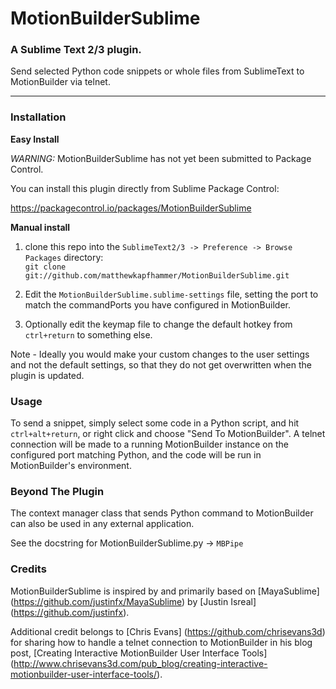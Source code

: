 # MotionBuilderSublime
### A Sublime Text 2/3 plugin.

Send selected Python code snippets or whole files from SublimeText to MotionBuilder via telnet.

----------

### Installation

**Easy Install**

*WARNING:* MotionBuilderSublime has not yet been submitted to Package Control.

You can install this plugin directly from Sublime Package Control:

https://packagecontrol.io/packages/MotionBuilderSublime

**Manual install**

1. clone this repo into the `SublimeText2/3 -> Preference -> Browse Packages` directory:  
`git clone git://github.com/matthewkapfhammer/MotionBuilderSublime.git`

2. Edit the `MotionBuilderSublime.sublime-settings` file, setting the port to match the commandPorts you have configured in MotionBuilder.

3. Optionally edit the keymap file to change the default hotkey from `ctrl+return` to something else.

Note - Ideally you would make your custom changes to the user settings and not the default settings, so that they do not get overwritten when the plugin is updated.

### Usage

To send a snippet, simply select some code in a Python script, and hit `ctrl+alt+return`, or right click and choose "Send To MotionBuilder".
A telnet connection will be made to a running MotionBuilder instance on the configured port matching Python, and the code will be run in MotionBuilder's environment.

### Beyond The Plugin

The context manager class that sends Python command to MotionBuilder can also be used in any external application. 

See the docstring for MotionBuilderSublime.py -> ```MBPipe```

### Credits

MotionBuilderSublime is inspired by and primarily based on [MayaSublime] (https://github.com/justinfx/MayaSublime) by [Justin Isreal] (https://github.com/justinfx).

Additional credit belongs to [Chris Evans] (https://github.com/chrisevans3d) for sharing how to handle a telnet connection to MotionBuilder in his blog post, [Creating Interactive MotionBuilder User Interface Tools] (http://www.chrisevans3d.com/pub_blog/creating-interactive-motionbuilder-user-interface-tools/).
